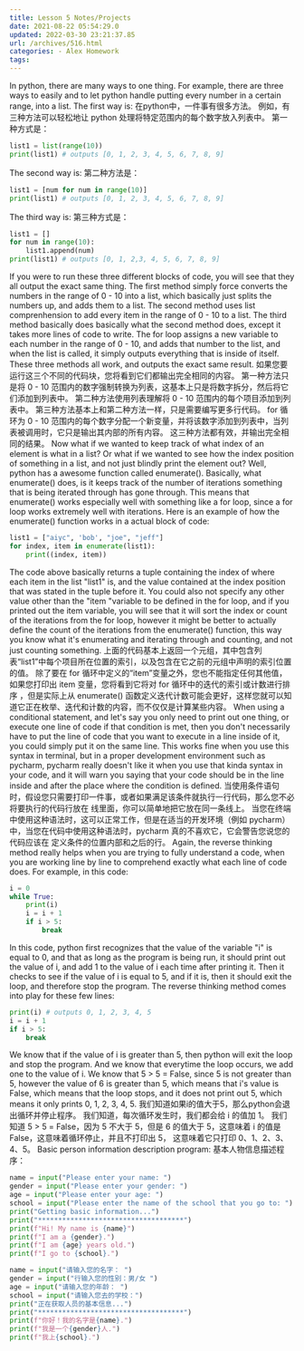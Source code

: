 ```yaml
---
title: Lesson 5 Notes/Projects
date: 2021-08-22 05:54:29.0
updated: 2022-03-30 23:21:37.85
url: /archives/516.html
categories: - Alex Homework
tags: 
---
```




In python, there are many ways to one thing. For example, there are three ways to easily and to let python handle putting every number in a certain range, into a list. The first way is: 在python中，一件事有很多方法。 例如，有三种方法可以轻松地让 python 处理将特定范围内的每个数字放入列表中。 第一种方式是：

```python
list1 = list(range(10))
print(list1) # outputs [0, 1, 2, 3, 4, 5, 6, 7, 8, 9]
```

The second way is: 第二种方法是：

```python
list1 = [num for num in range(10)]
print(list1) # outputs [0, 1, 2, 3, 4, 5, 6, 7, 8, 9]
```

The third way is: 第三种方式是：

```python
list1 = []
for num in range(10):
    list1.append(num)
print(list1) # outputs [0, 1, 2,3, 4, 5, 6, 7, 8, 9]
```

If you were to run these three different blocks of code, you will see that they all output the exact same thing. The first method simply force converts the numbers in the range of 0 - 10 into a list, which basically just splits the numbers up, and adds them to a list. The second method uses list comprenhension to add every item in the range of 0 - 10 to a list. The third method basically does basically what the second method does, except it takes more lines of code to write. The for loop assigns a new variable to each number in the range of 0 - 10, and adds that number to the list, and when the list is called, it simply outputs everything that is inside of itself. These three methods all work, and outputs the exact same result. 如果您要运行这三个不同的代码块，您将看到它们都输出完全相同的内容。 第一种方法只是将 0 - 10 范围内的数字强制转换为列表，这基本上只是将数字拆分，然后将它们添加到列表中。 第二种方法使用列表理解将 0 - 10 范围内的每个项目添加到列表中。 第三种方法基本上和第二种方法一样，只是需要编写更多行代码。 for 循环为 0 - 10 范围内的每个数字分配一个新变量，并将该数字添加到列表中，当列表被调用时，它只是输出其内部的所有内容。 这三种方法都有效，并输出完全相同的结果。 Now what if we wanted to keep track of what index of an element is what in a list? Or what if we wanted to see how the index position of something in a list, and not just blindly print the element out? Well, python has a awesome function called enumerate(). Basically, what enumerate() does, is it keeps track of the number of iterations something that is being iterated through has gone through. This means that enumerate() works especially well with something like a for loop, since a for loop works extremely well with iterations. Here is an example of how the enumerate() function works in a actual block of code:

```python
list1 = ["aiyc", 'bob', "joe", "jeff"]
for index, item in enumerate(list1):
    print((index, item))
```

The code above basically returns a tuple containing the index of where each item in the list "list1" is, and the value contained at the index position that was stated in the tuple before it. You could also not specify any other value other than the "item "variable to be defined in the for loop, and if you printed out the item variable, you will see that it will sort the index or count of the iterations from the for loop, however it might be better to actually define the count of the iterations from the enumerate() function, this way you know what it's enumerating and iterating through and counting, and not just counting something. 上面的代码基本上返回一个元组，其中包含列表“list1”中每个项目所在位置的索引，以及包含在它之前的元组中声明的索引位置的值。 除了要在 for 循环中定义的“item”变量之外，您也不能指定任何其他值，如果您打印出 item 变量，您将看到它将对 for 循环中的迭代的索引或计数进行排序 ，但是实际上从 enumerate() 函数定义迭代计数可能会更好，这样您就可以知道它正在枚举、迭代和计数的内容，而不仅仅是计算某些内容。 When using a conditional statement, and let's say you only need to print out one thing, or execute one line of code if that condition is met, then you don't necessarily have to put the line of code that you want to execute in a line inside of it, you could simply put it on the same line. This works fine when you use this syntax in terminal, but in a proper development environment such as pycharm, pycharm really doesn't like it when you use that kinda syntax in your code, and it will warn you saying that your code should be in the line inside and after the place where the condition is defined. 当使用条件语句时，假设您只需要打印一件事，或者如果满足该条件就执行一行代码，那么您不必将要执行的代码行放在 线里面，你可以简单地把它放在同一条线上。 当您在终端中使用这种语法时，这可以正常工作，但是在适当的开发环境（例如 pycharm）中，当您在代码中使用这种语法时，pycharm 真的不喜欢它，它会警告您说您的代码应该在 定义条件的位置内部和之后的行。 Again, the reverse thinking method really helps when you are trying to fully understand a code, when you are working line by line to comprehend exactly what each line of code does. For example, in this code:

```python
i = 0
while True:
    print(i)
    i = i + 1
    if i > 5:
        break
```

In this code, python first recognizes that the value of the variable "i" is equal to 0, and that as long as the program is being run, it should print out the value of i, and add 1 to the value of i each time after printing it. Then it checks to see if the value of i is equal to 5, and if it is, then it should exit the loop, and therefore stop the program. The reverse thinking method comes into play for these few lines:

```python
print(i) # outputs 0, 1, 2, 3, 4, 5
i = i + 1
if i > 5:
    break
```

We know that if the value of i is greater than 5, then python will exit the loop and stop the program. And we know that everytime the loop occurs, we add one to the value of i. We know that 5 > 5 = False, since 5 is not greater than 5, however the value of 6 is greater than 5, which means that i's value is False, which means that the loop stops, and it does not print out 5, which means it only prints 0, 1, 2, 3, 4, 5. 我们知道如果i的值大于5，那么python会退出循环并停止程序。 我们知道，每次循环发生时，我们都会给 i 的值加 1。 我们知道 5 > 5 = False，因为 5 不大于 5，但是 6 的值大于 5，这意味着 i 的值是 False，这意味着循环停止，并且不打印出 5， 这意味着它只打印 0、1、2、3、4、5。 Basic person information description program: 基本人物信息描述程序：

```python
name = input("Please enter your name: ")
gender = input("Please enter your gender: ")
age = input("Please enter your age: ")
school = input("Please enter the name of the school that you go to: ")
print("Getting basic information...")
print("************************************")
print(f"Hi! My name is {name}")
print(f"I am a {gender}.")
print(f"I am {age} years old.")
print(f"I go to {school}.")
```

```python
name = input("请输入您的名字： ")
gender = input("行输入您的性别：男/女 ")
age = input("请输入您的年龄： ")
school = input("请输入您去的学校：")
print("正在获取人员的基本信息...")
print("************************************")
print(f"你好！我的名字是{name}.")
print(f"我是一个{gender}人.")
print(f"我上{school}.")
```